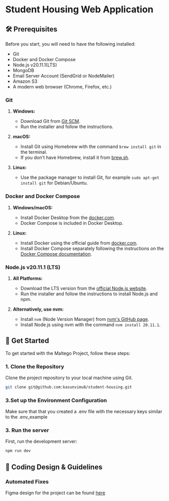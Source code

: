 # Student Housing Web Application

## 🛠️ Prerequisites

Before you start, you will need to have the following installed:
- Git
- Docker and Docker Compose
- Node.js v20.11.1(LTS)
- MongoDB
- Email Server Account (SendGrid or NodeMailer)
- Amazon S3
- A modern web browser (Chrome, Firefox, etc.)

### Git

1. **Windows:**

   - Download Git from [Git SCM](https://git-scm.com/download/win).
   - Run the installer and follow the instructions.

2. **macOS:**

   - Install Git using Homebrew with the command `brew install git` in the terminal.
   - If you don't have Homebrew, install it from [brew.sh](https://brew.sh/).

3. **Linux:**
   - Use the package manager to install Git, for example `sudo apt-get install git` for Debian/Ubuntu.

### Docker and Docker Compose

1. **Windows/macOS:**

   - Install Docker Desktop from the [docker.com](https://www.docker.com/products/docker-desktop).
   - Docker Compose is included in Docker Desktop.

2. **Linux:**
   - Install Docker using the official guide from [docker.com](https://docs.docker.com/engine/install/).
   - Install Docker Compose separately following the instructions on the [Docker Compose documentation](https://docs.docker.com/compose/install/).

### Node.js v20.11.1 (LTS)

1. **All Platforms:**

   - Download the LTS version from the [official Node.js website](https://nodejs.org/).
   - Run the installer and follow the instructions to install Node.js and npm.

2. **Alternatively, use nvm:**
   - Install `nvm` (Node Version Manager) from [nvm's GitHub page](https://github.com/nvm-sh/nvm).
   - Install Node.js using nvm with the command `nvm install 20.11.1`.

## 🚀 Get Started

To get started with the Maltego Project, follow these steps:

### 1. Clone the Repository

Clone the project repository to your local machine using Git.

```bash
git clone git@github.com:kasunvimu8/student-housing.git
```
### 3.Set up the Environment Configuration

Make sure that that you created a .env file with the necessary keys similar to the .env_example

### 3. Run the server

First, run the development server:

   ```bash
   npm run dev
   ```

## 📝 Coding Design & Guidelines

### Automated Fixes

Figma design for the project can be found [here](https://www.figma.com/file/lPeRLZfiV24L872YwWm4ZJ/Student-Housing?type=design&node-id=18%3A2055&mode=design&t=QfrTuZD2Xzrv8BE3-1) 
